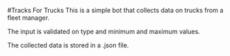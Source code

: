 #Tracks For Trucks
This is a simple bot that collects data on trucks from a fleet manager.

The input is validated on type and minimum and maximum values.

The collected data is stored in a .json file.